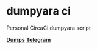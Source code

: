 # dumpyara ci

Personal CircaCi dumpyara script

[**Dumps**](https://git.rip/a9ito/dumpyara)
[**Telegram**](https://t.me/a9itodumb)
